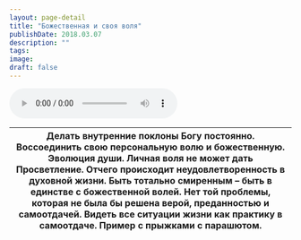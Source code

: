 ```yaml
---
layout: page-detail
title: "Божественная и своя воля"
publishDate: 2018.03.07
description: ""
tags:
image:
draft: false
---
```


<audio title="2018.03.07 - Божественная и своя воля.mp3" src="https://filer-api.advayta.org/v1.0/public/files/73135" controls=""></audio>

| Делать внутренние поклоны Богу постоянно. Воссоединить свою персональную волю и божественную. Эволюция души. Личная воля не может дать Просветление. Отчего происходит неудовлетворенность в духовной жизни. Быть тотально смиренным – быть в единстве с божественной волей. Нет той проблемы, которая не была бы решена верой, преданностью и самоотдачей. Видеть все ситуации жизни как практику в самоотдаче. Пример с прыжками с парашютом. |
| ----------------------------------------------------------------------------------------------------------------------------------------------------------------------------------------------------------------------------------------------------------------------------------------------------------------------------------------------------------------------------------------------------------------------------------------------- |

  

